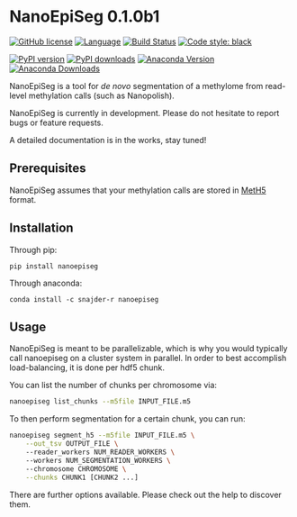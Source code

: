 # NanoEpiSeg 0.1.0b1

[![GitHub license](https://img.shields.io/github/license/snajder-r/nanoepiseg)](https://github.com/snajder-r/nanoepiseg/blob/master/LICENSE)
[![Language](https://img.shields.io/badge/Language-Python3.7+-yellow.svg)](https://www.python.org/)
[![Build Status](https://travis-ci.com/snajder-r/nanoepiseg.svg?branch=main)](https://travis-ci.com/snajder-r/nanoepiseg)
[![Code style: black](https://img.shields.io/badge/code%20style-black-black.svg?style=flat)](https://github.com/snajder-r/black "Black (modified)")

[![PyPI version](https://badge.fury.io/py/nanoepiseg.svg)](https://badge.fury.io/py/nanoepiseg)
[![PyPI downloads](https://pepy.tech/badge/nanoepiseg)](https://pepy.tech/project/nanoepiseg)
[![Anaconda Version](https://anaconda.org/snajder-r/nanoepiseg/badges/version.svg)](https://anaconda.org/snajder-r/meth5)
[![Anaconda Downloads](https://anaconda.org/snajder-r/nanoepiseg/badges/downloads.svg)](https://anaconda.org/snajder-r/meth5)

NanoEpiSeg is a tool for *de novo* segmentation of  a methylome from read-level methylation calls (such as Nanopolish).

NanoEpiSeg is currently in development. Please do not hesitate to report bugs or feature requests.

A detailed documentation is in the works, stay tuned!
## Prerequisites

NanoEpiSeg assumes that your methylation calls are stored in [MetH5](http://github.com/snajder-r/meth5format) format.

## Installation

Through pip:

```
pip install nanoepiseg
````

Through anaconda:

```
conda install -c snajder-r nanoepiseg
```

## Usage

NanoEpiSeg is meant to be parallelizable, which is why you would typically call nanoepiseg on a cluster system in parallel.
In order to best accomplish load-balancing, it is done per hdf5 chunk. 

You can list the number of chunks per chromosome via:

```bash
nanoepiseg list_chunks --m5file INPUT_FILE.m5
```

To then perform segmentation for a certain chunk, you can run:

```bash
nanoepiseg segment_h5 --m5file INPUT_FILE.m5 \
    --out_tsv OUTPUT_FILE \ 
    --reader_workers NUM_READER_WORKERS \ 
    --workers NUM_SEGMENTATION_WORKERS \ 
    --chromosome CHROMOSOME \
    --chunks CHUNK1 [CHUNK2 ...]
```

There are further options available. Please check out the help to discover them.


